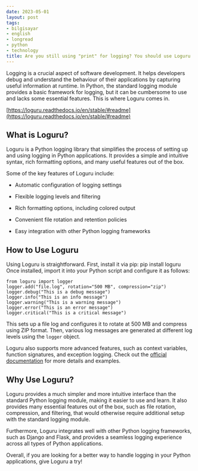 ```yaml
---
date: 2023-05-01
layout: post
tags:
- bilgisayar
- english
- longread
- python
- technology
title: Are you still using "print" for logging? You should use Loguru
---
```


Logging is a crucial aspect of software development. It helps developers debug and understand the behaviour of their applications by capturing useful information at runtime. In Python, the standard logging module provides a basic framework for logging, but it can be cumbersome to use and lacks some essential features. This is where Loguru comes in.

[https://loguru.readthedocs.io/en/stable/#readme](https://loguru.readthedocs.io/en/stable/#readme)

## What is Loguru?

Loguru is a Python logging library that simplifies the process of setting up and using logging in Python applications. It provides a simple and intuitive syntax, rich formatting options, and many useful features out of the box.

Some of the key features of Loguru include:

- Automatic configuration of logging settings

- Flexible logging levels and filtering

- Rich formatting options, including colored output

- Convenient file rotation and retention policies

- Easy integration with other Python logging frameworks

## How to Use Loguru

Using Loguru is straightforward. First, install it via pip: pip install loguru Once installed, import it into your Python script and configure it as follows:

```
from loguru import logger
logger.add("file.log", rotation="500 MB", compression="zip")
logger.debug("This is a debug message")
logger.info("This is an info message")
logger.warning("This is a warning message")
logger.error("This is an error message")
logger.critical("This is a critical message")
```

This sets up a file log and configures it to rotate at 500 MB and compress using ZIP format. Then, various log messages are generated at different log levels using the `logger` object.

Loguru also supports more advanced features, such as context variables, function signatures, and exception logging. Check out the [official documentation](https://loguru.readthedocs.io/en/stable/index.html) for more details and examples.

## Why Use Loguru?

Loguru provides a much simpler and more intuitive interface than the standard Python logging module, making it easier to use and learn. It also provides many essential features out of the box, such as file rotation, compression, and filtering, that would otherwise require additional setup with the standard logging module.

Furthermore, Loguru integrates well with other Python logging frameworks, such as Django and Flask, and provides a seamless logging experience across all types of Python applications.

Overall, if you are looking for a better way to handle logging in your Python applications, give Loguru a try!
